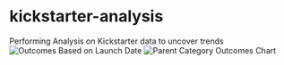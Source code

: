 # kickstarter-analysis
Performing Analysis on Kickstarter data to uncover trends
![Outcomes Based on Launch Date](https://user-images.githubusercontent.com/59187034/115449209-2a56a600-a1e0-11eb-8fa6-e1e3cb0a54f6.png)
![Parent Category Outcomes Chart](https://user-images.githubusercontent.com/59187034/115449211-2a56a600-a1e0-11eb-9716-c74be729012b.png)

